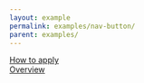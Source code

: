 ```yaml
---
layout: example
permalink: examples/nav-button/
parent: examples/
---
```



<div class="guide-buttons row"><div class="col-xs-12 col-sm-6 col-sm-push-6"><a data-gtm="guide-next" data-navdirection="next" href="#" class="button navigation button-right" title=""><span class="link-text">How to apply</span></a></div><div class="col-xs-12 col-sm-6 col-sm-pull-6"> <a data-gtm="guide-prev" data-navdirection="previous" href="#" class="button navigation button-left" title=""><span class="link-text">Overview</span></a></div></div>